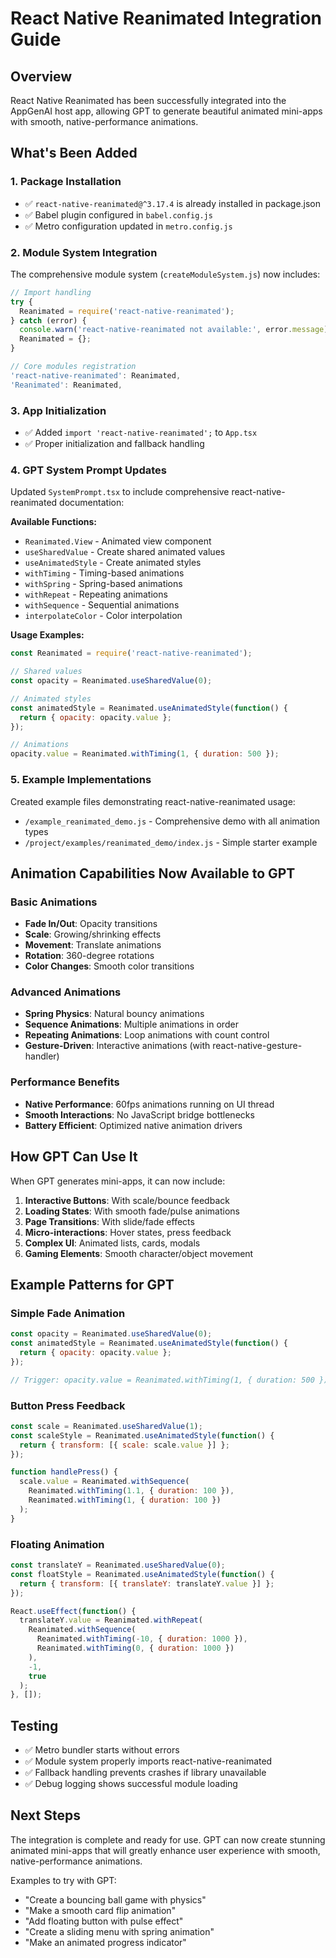 # React Native Reanimated Integration Guide

## Overview
React Native Reanimated has been successfully integrated into the AppGenAI host app, allowing GPT to generate beautiful animated mini-apps with smooth, native-performance animations.

## What's Been Added

### 1. Package Installation
- ✅ `react-native-reanimated@^3.17.4` is already installed in package.json
- ✅ Babel plugin configured in `babel.config.js`
- ✅ Metro configuration updated in `metro.config.js`

### 2. Module System Integration
The comprehensive module system (`createModuleSystem.js`) now includes:

```javascript
// Import handling
try {
  Reanimated = require('react-native-reanimated');
} catch (error) {
  console.warn('react-native-reanimated not available:', error.message);
  Reanimated = {};
}

// Core modules registration
'react-native-reanimated': Reanimated,
'Reanimated': Reanimated,
```

### 3. App Initialization
- ✅ Added `import 'react-native-reanimated';` to `App.tsx`
- ✅ Proper initialization and fallback handling

### 4. GPT System Prompt Updates
Updated `SystemPrompt.tsx` to include comprehensive react-native-reanimated documentation:

**Available Functions:**
- `Reanimated.View` - Animated view component
- `useSharedValue` - Create shared animated values
- `useAnimatedStyle` - Create animated styles
- `withTiming` - Timing-based animations
- `withSpring` - Spring-based animations  
- `withRepeat` - Repeating animations
- `withSequence` - Sequential animations
- `interpolateColor` - Color interpolation

**Usage Examples:**
```javascript
const Reanimated = require('react-native-reanimated');

// Shared values
const opacity = Reanimated.useSharedValue(0);

// Animated styles
const animatedStyle = Reanimated.useAnimatedStyle(function() {
  return { opacity: opacity.value };
});

// Animations
opacity.value = Reanimated.withTiming(1, { duration: 500 });
```

### 5. Example Implementations
Created example files demonstrating react-native-reanimated usage:

- `/example_reanimated_demo.js` - Comprehensive demo with all animation types
- `/project/examples/reanimated_demo/index.js` - Simple starter example

## Animation Capabilities Now Available to GPT

### Basic Animations
- **Fade In/Out**: Opacity transitions
- **Scale**: Growing/shrinking effects
- **Movement**: Translate animations
- **Rotation**: 360-degree rotations
- **Color Changes**: Smooth color transitions

### Advanced Animations
- **Spring Physics**: Natural bouncy animations
- **Sequence Animations**: Multiple animations in order
- **Repeating Animations**: Loop animations with count control
- **Gesture-Driven**: Interactive animations (with react-native-gesture-handler)

### Performance Benefits
- **Native Performance**: 60fps animations running on UI thread
- **Smooth Interactions**: No JavaScript bridge bottlenecks
- **Battery Efficient**: Optimized native animation drivers

## How GPT Can Use It

When GPT generates mini-apps, it can now include:

1. **Interactive Buttons**: With scale/bounce feedback
2. **Loading States**: With smooth fade/pulse animations
3. **Page Transitions**: With slide/fade effects
4. **Micro-interactions**: Hover states, press feedback
5. **Complex UI**: Animated lists, cards, modals
6. **Gaming Elements**: Smooth character/object movement

## Example Patterns for GPT

### Simple Fade Animation
```javascript
const opacity = Reanimated.useSharedValue(0);
const animatedStyle = Reanimated.useAnimatedStyle(function() {
  return { opacity: opacity.value };
});

// Trigger: opacity.value = Reanimated.withTiming(1, { duration: 500 });
```

### Button Press Feedback
```javascript
const scale = Reanimated.useSharedValue(1);
const scaleStyle = Reanimated.useAnimatedStyle(function() {
  return { transform: [{ scale: scale.value }] };
});

function handlePress() {
  scale.value = Reanimated.withSequence(
    Reanimated.withTiming(1.1, { duration: 100 }),
    Reanimated.withTiming(1, { duration: 100 })
  );
}
```

### Floating Animation
```javascript
const translateY = Reanimated.useSharedValue(0);
const floatStyle = Reanimated.useAnimatedStyle(function() {
  return { transform: [{ translateY: translateY.value }] };
});

React.useEffect(function() {
  translateY.value = Reanimated.withRepeat(
    Reanimated.withSequence(
      Reanimated.withTiming(-10, { duration: 1000 }),
      Reanimated.withTiming(0, { duration: 1000 })
    ),
    -1,
    true
  );
}, []);
```

## Testing
- ✅ Metro bundler starts without errors
- ✅ Module system properly imports react-native-reanimated
- ✅ Fallback handling prevents crashes if library unavailable
- ✅ Debug logging shows successful module loading

## Next Steps
The integration is complete and ready for use. GPT can now create stunning animated mini-apps that will greatly enhance user experience with smooth, native-performance animations.

Examples to try with GPT:
- "Create a bouncing ball game with physics"
- "Make a smooth card flip animation"
- "Add floating button with pulse effect"
- "Create a sliding menu with spring animation"
- "Make an animated progress indicator"
